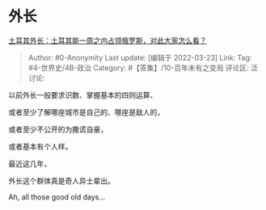 # 外长
[土耳其外长：土耳其能一周之内占领俄罗斯，对此大家怎么看？](https://www.zhihu.com/question/38565782/answer/2402533146)
> Author: #0-Anonymity
> Last update: [编辑于 2022-03-23]
> Link:
> Tag: #4-世界史/4B-政治
> Category: #【答集】/10-百年未有之变局
> 评论区:
> 泛讨论:

以前外长一般要求识数、掌握基本的四则运算、

或者至少了解哪座城市是自己的、哪座是敌人的，

或者至少不公开的为撒谎自豪，

或者基本有个人样。

最近这几年，

外长这个群体真是奇人异士辈出。

Ah, all those good old days…
